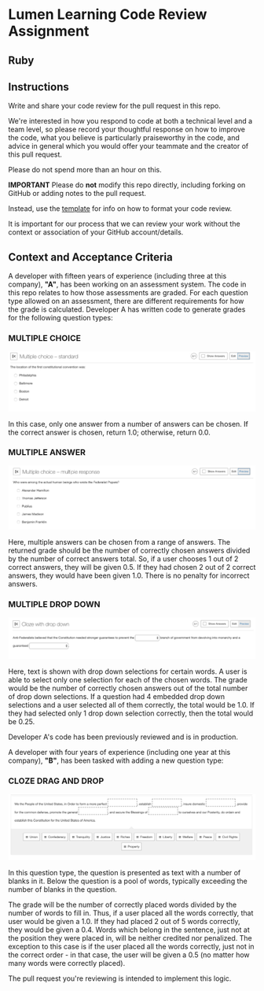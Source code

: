 # Lumen Learning Code Review Assignment
## Ruby

## Instructions
Write and share your code review for the pull request in this repo.

We're interested in how you respond to code at both a technical level and a team level, so please record your thoughtful response on how to improve the code, what you believe is particularly praiseworthy in the code, and advice in general which you would offer your teammate and the creator of this pull request.

Please do not spend more than an hour on this.

**IMPORTANT**
Please do **not** modify this repo directly, including forking on GitHub or adding notes to the pull request.

Instead, use the [template](review.md) for info on how to format your code review.

It is important for our process that we can review your work without the context or association of your GitHub account/details.

## Context and Acceptance Criteria

A developer with fifteen years of experience (including three at this company), **"A"**, has been working on an assessment system. The code in this repo relates to how those assessments are graded. For each question type allowed on an assessment, there are different requirements for how the grade is calculated. Developer A has written code to generate grades for the following question types:

### MULTIPLE CHOICE

![Multiple Choice questions are represented as radio buttons, where only one answer can be selected.](images/MultipleChoice.png)

In this case, only one answer from a number of answers can be chosen. If the correct answer is chosen, return 1.0; otherwise, return 0.0.

### MULTIPLE ANSWER

![Multiple Answer questions are represented as check boxes, where mulitple answers can be selected.](images/MultipleAnswer.png)

Here, multiple answers can be chosen from a range of answers. The returned grade should be the number of correctly chosen answers divided by the number of correct answers total. So, if a user chooses 1 out of 2 correct answers, they will be given 0.5. If they had chosen 2 out of 2 correct answers, they would have been given 1.0. There is no penalty for incorrect answers.

### MULTIPLE DROP DOWN

![Multiple Drop Down questions are represented as text with embedded drop down controls, where the selected choice of the drop down completes the text.](images/MultipleDragAndDrop.png)

Here, text is shown with drop down selections for certain words. A user is able to select only one selection for each of the chosen words. The grade would be the number of correctly chosen answers out of the total number of drop down selections. If a question had 4 embedded drop down selections and a user selected all of them correctly, the total would be 1.0. If they had selected only 1 drop down selection correctly, then the total would be 0.25.

Developer A's code has been previously reviewed and is in production.

A developer with four years of experience (including one year at this company), **"B"**, has been tasked with adding a new question type:

### CLOZE DRAG AND DROP

![Cloze Drag and Drop questions are represented as text with empty targets where words need to be filled in. Below are a pool of words which can be moved to fill in the targets in the text and complete sentences.](images/ClozeDragAndDrop.png)

In this question type, the question is presented as text with a number of blanks in it. Below the question is a pool of words, typically exceeding the number of blanks in the question.

The grade will be the number of correctly placed words divided by the number of words to fill in. Thus, if a user placed all the words correctly, that user would be given a 1.0. If they had placed 2 out of 5 words correctly, they would be given a 0.4. Words which belong in the sentence, just not at the position they were placed in, will be neither credited nor penalized. The exception to this case is if the user placed all the words correctly, just not in the correct order - in that case, the user will be given a 0.5 (no matter how many words were correctly placed).

The pull request you're reviewing is intended to implement this logic.
